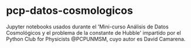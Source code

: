 # pcp-datos-cosmologicos
Jupyter notebooks usados durante el 'Mini-curso Análisis de Datos Cosmológicos y el problema de la constante de Hubble' impartido por el Python Club for Physicists @PCPUNMSM, cuyo autor es David Camarena.
